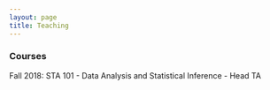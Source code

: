```yaml
---
layout: page
title: Teaching
---
```


### Courses

Fall 2018: STA 101 - Data Analysis and Statistical Inference - Head TA
